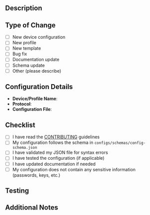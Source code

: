## Description
<!-- Describe your changes in detail -->

## Type of Change
<!-- Mark the relevant option with an "x" -->

- [ ] New device configuration
- [ ] New profile
- [ ] New template
- [ ] Bug fix
- [ ] Documentation update
- [ ] Schema update
- [ ] Other (please describe)

## Configuration Details
<!-- If adding/modifying a configuration, provide details -->

- **Device/Profile Name**: 
- **Protocol**: 
- **Configuration File**: 

## Checklist
<!-- Mark completed items with an "x" -->

- [ ] I have read the [CONTRIBUTING](../CONTRIBUTING.md) guidelines
- [ ] My configuration follows the schema in `configs/schemas/config-schema.json`
- [ ] I have validated my JSON file for syntax errors
- [ ] I have tested the configuration (if applicable)
- [ ] I have updated documentation if needed
- [ ] My configuration does not contain any sensitive information (passwords, keys, etc.)

## Testing
<!-- Describe how you tested your changes -->

## Additional Notes
<!-- Any additional information -->

